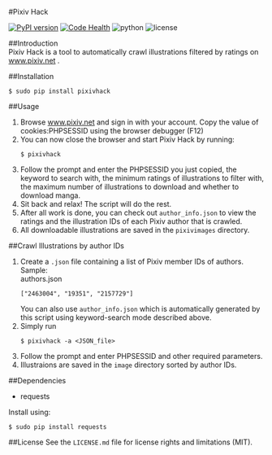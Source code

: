 #Pixiv Hack

[![PyPI version](https://badge.fury.io/py/pixivhack.svg)](https://badge.fury.io/py/pixivhack)
[![Code Health](https://landscape.io/github/Chion82/PixivHack/master/landscape.svg?style=flat)](https://landscape.io/github/Chion82/PixivHack/master)
![python](https://img.shields.io/badge/python-2.7-green.svg)
![license](https://img.shields.io/badge/license-MIT-brightgreen.svg)


##Introduction  
Pixiv Hack is a tool to automatically crawl illustrations filtered by ratings on www.pixiv.net .

##Installation

```
$ sudo pip install pixivhack
```

##Usage  
1. Browse www.pixiv.net and sign in with your account. Copy the value of cookies:PHPSESSID using the browser debugger (F12)  
2. You can now close the browser and start Pixiv Hack by running:  
	```
	$ pixivhack
	```
3. Follow the prompt and enter the PHPSESSID you just copied, the keyword to search with, the minimum ratings of illustrations to filter with, the maximum number of illustrations to download and whether to download manga.  
4. Sit back and relax! The script will do the rest.  
5. After all work is done, you can check out ```author_info.json``` to view the ratings and the illustration IDs of each Pixiv author that is crawled.  
6. All downloadable illustrations are saved in the ```pixivimages``` directory.

##Crawl Illustrations by author IDs  
1. Create a ```.json``` file containing a list of Pixiv member IDs of authors. Sample:  
	authors.json  
	```
	["2463004", "19351", "2157729"]
	```  
	You can also use ```author_info.json``` which is automatically generated by this script using keyword-search mode described above.  
2. Simply run  
	```  
	$ pixivhack -a <JSON_file>
	```
3. Follow the prompt and enter PHPSESSID and other required parameters.  
4. Illustraions are saved in the ```image``` directory sorted by author IDs.

##Dependencies  
* requests

Install using:  
```
$ sudo pip install requests
```

##License
See the ```LICENSE.md``` file for license rights and limitations (MIT).
